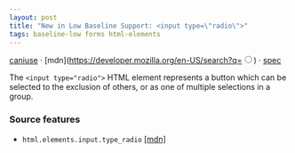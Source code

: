 ```yaml
---
layout: post
title: "New in Low Baseline Support: <input type=\"radio\">"
tags: baseline-low forms html-elements
---
```


[caniuse](https://caniuse.com/?search=input-radio) · [mdn](https://developer.mozilla.org/en-US/search?q=<input type="radio">) · [spec](https://html.spec.whatwg.org/multipage/input.html#radio-button-state-(type=radio))

The `<input type="radio">` HTML element represents a button which can be selected to the exclusion of others, or as one of multiple selections in a group.

### Source features

- ``html.elements.input.type_radio`` [[mdn]](https://developer.mozilla.org/en-US/search?q=html.elements.input.type_radio)
